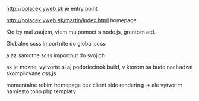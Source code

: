 http://polacek.yweb.sk je entry point

http://polacek.yweb.sk/martin/index.html homepage

Kto by mal zaujem, viem mu pomoct s node.js, gruntom atd.

Globalne scss importnite do global.scss

a az samotne scss importnut do svojich

ak je mozne, vytvorte si aj podpriecinok build, v ktorom sa bude nachadzat skompilovane css,js

momentalne robim homepage cez client side rendering -> ale vytvorim namiesto toho php templaty
